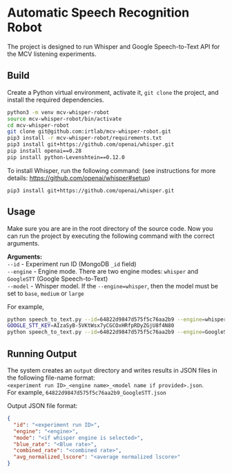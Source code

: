 # Automatic Speech Recognition Robot
The project is designed to run Whisper and Google Speech-to-Text API for the MCV listening experiments.

## Build
Create a Python virtual environment, activate it, `git clone` the project, and install the required dependencies.
```bash
python3 -m venv mcv-whisper-robot
source mcv-whisper-robot/bin/activate
cd mcv-whisper-robot
git clone git@github.com:irtlab/mcv-whisper-robot.git
pip3 install -r mcv-whisper-robot/requirements.txt
pip3 install git+https://github.com/openai/whisper.git 
pip install openai==0.28
pip install python-Levenshtein==0.12.0
```

To install Whisper, run the following command: (see instructions for more details: https://github.com/openai/whisper#setup)
```
pip3 install git+https://github.com/openai/whisper.git 
```

## Usage
Make sure you are are in the root directory of the source code. Now you can run the project by executing the following command
with the correct arguments.

**Arguments:**  
`--id`     - Experiment run ID (MongoDB `_id` field)  
`--engine` - Engine mode. There are two engine modes: `whisper` and `GoogleSTT` (Google Speech-to-Text)  
`--model`  - Whisper model. If the `--engine=whisper`, then the model must be set to `base`, `medium` or `large`

For example,
```bash
python speech_to_text.py --id=64822d9847d575f5c76aa2b9 --engine=whisper --model=medium
GOOGLE_STT_KEY=AIzaSyB-5VKtWsx7yCGCOxHRfpRDyZGjU8f4N80 
python speech_to_text.py --id=64822d9847d575f5c76aa2b9 --engine=GoogleSTT
```

## Running Output
The system creates an `output` directory and writes results in JSON files in the following file-name format:  
`<experiment run ID>_<engine name>_<model name if provided>.json`.  
For example, `64822d9847d575f5c76aa2b9_GoogleSTT.json`

Output JSON file format:
```JSON
{
  "id": "<experiment run ID>",
  "engine": "<engine>",
  "mode": "<if whisper engine is selected>",
  "blue_rate": "<Blue rate>",
  "combined_rate": "<combined rate>",
  "avg_normalized_lscore": "<average normalized lscore>"
}
```

